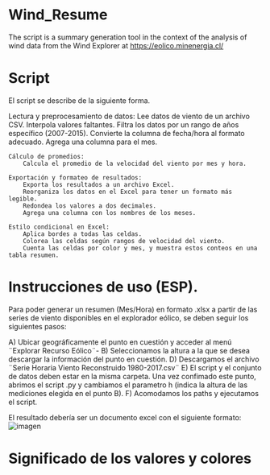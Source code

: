 # Wind_Resume
The script is a summary generation tool in the context of the analysis of wind data from the Wind Explorer at https://eolico.minenergia.cl/

# Script

El script se describe de la siguiente forma.

 Lectura y preprocesamiento de datos:
 Lee datos de viento de un archivo CSV.
        Interpola valores faltantes.
        Filtra los datos por un rango de años específico (2007-2015).
        Convierte la columna de fecha/hora al formato adecuado.
        Agrega una columna para el mes.

    Cálculo de promedios:
        Calcula el promedio de la velocidad del viento por mes y hora.

    Exportación y formateo de resultados:
        Exporta los resultados a un archivo Excel.
        Reorganiza los datos en el Excel para tener un formato más legible.
        Redondea los valores a dos decimales.
        Agrega una columna con los nombres de los meses.

    Estilo condicional en Excel:
        Aplica bordes a todas las celdas.
        Colorea las celdas según rangos de velocidad del viento.
        Cuenta las celdas por color y mes, y muestra estos conteos en una tabla resumen.

# Instrucciones de uso (ESP).

Para poder generar un resumen (Mes/Hora) en formato .xlsx a partir de las series de viento disponibles en el explorador eólico, se deben seguir los siguientes pasos:

A) Ubicar geográficamente el punto en cuestión y acceder al menú ¨Explorar Recurso Eólico¨-
B) Seleccionamos la altura a la que se desea descargar la información del punto en cuestión.
D) Descargamos el archivo ¨Serie Horaria Viento Reconstruido 1980-2017.csv¨
E) El script y el conjunto de datos deben estar en la misma carpeta. Una vez confimado este punto, abrimos el script .py y cambiamos el parametro h (indica la altura de las mediciones elegida en el punto B).
F) Acomodamos los paths y ejecutamos el script.

El resultado debería ser un documento excel con el siguiente formato:
![imagen](https://github.com/naranguiz/Wind_Resume/assets/43880651/0d6974a3-c738-4835-b9c4-23238352e3f4)

# Significado de los valores y colores



